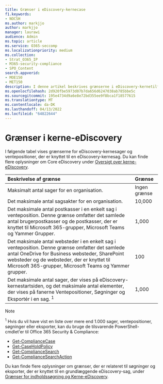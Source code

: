 ```yaml
---
title: Grænser i eDiscovery-kernecase
f1.keywords:
- NOCSH
ms.author: markjjo
author: markjjo
manager: laurawi
audience: Admin
ms.topic: article
ms.service: O365-seccomp
ms.localizationpriority: medium
ms.collection:
- Strat_O365_IP
- M365-security-compliance
- SPO_Content
search.appverid:
- MOE150
- MET150
description: I denne artikel beskrives grænserne i eDiscovery-kernetilfælde i Microsoft 365.
ms.openlocfilehash: 2d920fbe5973d07b7da656d6247038ab785bbe5c
ms.sourcegitcommit: 195e4734d9a6e8e72bd355ee9f8bca1f18577615
ms.translationtype: MT
ms.contentlocale: da-DK
ms.lasthandoff: 04/13/2022
ms.locfileid: "64822644"
---
```

# <a name="limits-in-core-ediscovery"></a>Grænser i kerne-eDiscovery

I følgende tabel vises grænserne for eDiscovery-kernesager og ventepositioner, der er knyttet til en eDiscovery-kernesag. Du kan finde flere oplysninger om Core eDiscovery under [Oversigt over kerne-eDiscovery](./get-started-core-ediscovery.md).
    
  | Beskrivelse af grænse | Grænse |
  |:-----|:-----|
  |Maksimalt antal sager for en organisation.  <br/> |Ingen grænse  <br/> |
  |Det maksimale antal sagsakter for en organisation.  <br/> |10,000  <br/> |
  |Det maksimale antal postkasser i en enkelt sag i venteposition. Denne grænse omfatter det samlede antal brugerpostkasser og de postkasser, der er knyttet til Microsoft 365-grupper, Microsoft Teams og Yammer Grupper.  <br/> |1,000  <br/> |
  |Det maksimale antal websteder i en enkelt sag i venteposition. Denne grænse omfatter det samlede antal OneDrive for Business websteder, SharePoint websteder og de websteder, der er knyttet til Microsoft 365-grupper, Microsoft Teams og Yammer grupper.  <br/> |100  <br/> |
  |Det maksimale antal sager, der vises på eDiscovery-kernestartsiden, og det maksimale antal elementer, der vises på fanerne Ventepositioner, Søgninger og Eksportér i en sag. <sup>1</sup> |1,000|

   > [!NOTE]
   > <sup>1</sup> Hvis du vil have vist en liste over mere end 1.000 sager, ventepositioner, søgninger eller eksporter, kan du bruge de tilsvarende PowerShell-cmdlet'er til Office 365 Security & Compliance:
   > 
   > - [Get-ComplianceCase](/powershell/module/exchange/get-compliancecase)
   > - [Get-CaseHoldPolicy](/powershell/module/exchange/get-caseholdpolicy)
   > - [Get-ComplianceSearch](/powershell/module/exchange/get-compliancesearch)
   > - [Get-ComplianceSearchAction](/powershell/module/exchange/get-compliancesearchaction)

Du kan finde flere oplysninger om grænser, der er relateret til søgninger og eksporter, der er knyttet til en grundlæggende eDiscovery-sag, under [Grænser for indholdssøgning og Kerne-eDiscovery](limits-for-content-search.md).